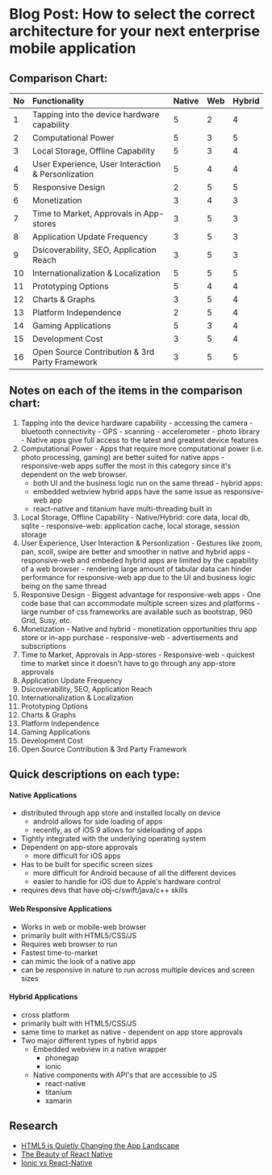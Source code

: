 # Blog Post: How to select the correct architecture for your next enterprise mobile application

## Comparison Chart:

| No  | Functionality                                      | Native | Web  | Hybrid |
| --- | :---                                               | :---   | :--- | :---   |
| 1   | Tapping into the device hardware capability        | 5      | 2    | 4      |
| 2   | Computational Power                                | 5      | 3    | 5      |
| 3   | Local Storage, Offline Capability                  | 5      | 3    | 4      |
| 4   | User Experience, User Interaction & Personlization | 5      | 4    | 4      |
| 5   | Responsive Design                                  | 2      | 5    | 5      |
| 6   | Monetization                                       | 3      | 4    | 3      |
| 7   | Time to Market, Approvals in App-stores            | 3      | 5    | 3      |
| 8   | Application Update Frequency                       | 3      | 5    | 3      |
| 9   | Dsicoverability, SEO, Application Reach            | 3      | 5    | 3      |
| 10  | Internationalization & Localization                | 5      | 5    | 5      |
| 11  | Prototyping Options                                | 5      | 4    | 4      |
| 12  | Charts & Graphs                                    | 3      | 5    | 4      |
| 13  | Platform Independence                              | 2      | 5    | 4      |
| 14  | Gaming Applications                                | 5      | 3    | 4      |
| 15  | Development Cost                                   | 3      | 5    | 4      |
| 16  | Open Source Contribution & 3rd Party Framework     | 3      | 5    | 5      |

## Notes on each of the items in the comparison chart:
  1. Tapping into the device hardware capability
    - accessing the camera
    - bluetooth connectivity
    - GPS
    - scanning
    - accelerometer
    - photo library
    - Native apps give full access to the latest and greatest device features
  2. Computational Power
    - Apps that require more computational power (i.e. photo processing,
      gaming) are better suited for native apps
    - responsive-web apps suffer the most in this category since it's
      dependent on the web browser.
      + both UI and the business logic run on the same thread
    - hybrid apps:
      + embedded webview hybrid apps have the same issue as responsive-web
        app
      + react-native and titanium have multi-threading built in
  3. Local Storage, Offline Capability
    - Native/Hybrid: core data, local db, sqlite
    - responsive-web: application cache, local storage, session storage
  4. User Experience, User Interaction & Personlization
    - Gestures like zoom, pan, scoll, swipe are better and smoother in
      native and hybrid apps
    - responsive-web and embeded hybrid apps are limited by the capability
      of a web browser
    - rendering large amount of tabular data can hinder performance for
      responsive-web app due to the UI and business logic being on the
      same thread
  5. Responsive Design
    - Biggest advantage for responsive-web apps
    - One code base that can accommodate multiple screen sizes and
      platforms
    - large number of css frameworks are available such as bootstrap, 960
      Grid, Susy, etc.
  6. Monetization
    - Native and hybrid - monetization opportunities thru app store or
      in-app purchase
    - responsive-web - advertisements and subscriptions
  7. Time to Market, Approvals in App-stores
    - Responsive-web - quickest time to market since it doesn't have to go
      through any app-store approvals
  8. Application Update Frequency
  9. Dsicoverability, SEO, Application Reach
  10. Internationalization & Localization
  11. Prototyping Options
  12. Charts & Graphs
  13. Platform Independence
  14. Gaming Applications
  15. Development Cost
  16. Open Source Contribution & 3rd Party Framework

## Quick descriptions on each type:

#### Native Applications
  + distributed through app store and installed locally on device
    - android allows for side loading of apps
    - recently, as of iOS 9 allows for sideloading of apps
  + Tightly integrated with the underlying operating system
  + Dependent on app-store approvals
    - more difficult for iOS apps
  + Has to be built for specific screen sizes
    - more difficult for Android because of all the different devices
    - easier to handle for iOS due to Apple's hardware control
  + requires devs that have obj-c/swift/java/c++ skills

#### Web Responsive Applications
  + Works in web or mobile-web browser
  + primarily built with HTML5/CSS/JS
  + Requires web browser to run
  + Fastest time-to-market
  + can mimic the look of a native app
  + can be responsive in nature to run across multiple devices and screen sizes

#### Hybrid Applications
  + cross platform
  + primarily built with HTML5/CSS/JS
  + same time to market as native - dependent on app store approvals
  + Two major different types of hybrid apps
    - Embedded webview in a native wrapper
      + phonegap
      + ionic
    - Native components with API's that are accessible to JS
      + react-native
      + titanium
      + xamarin

## Research
  + [HTML5 is Quietly Changing the App Landscape](http://goo.gl/XJO0MV)
  + [The Beauty of React Native](https://goo.gl/vXAI5i)
  + [Ionic vs React-Native](https://goo.gl/7ry802)

